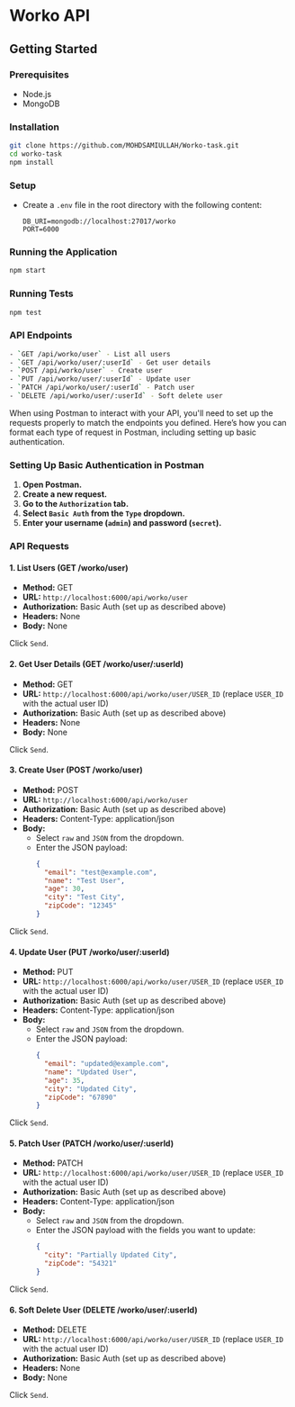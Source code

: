# Worko API

## Getting Started

### Prerequisites
- Node.js
- MongoDB

### Installation
```bash
git clone https://github.com/MOHDSAMIULLAH/Worko-task.git
cd worko-task
npm install
```

  ### Setup
  - Create a `.env` file in the root directory with the following content:
    ```
    DB_URI=mongodb://localhost:27017/worko
    PORT=6000
    ```

  ### Running the Application
  ```bash
  npm start
  ```

  ### Running Tests
  ```bash
  npm test
  ```

  ### API Endpoints
  ```bash
  - `GET /api/worko/user` - List all users
  - `GET /api/worko/user/:userId` - Get user details
  - `POST /api/worko/user` - Create user
  - `PUT /api/worko/user/:userId` - Update user
  - `PATCH /api/worko/user/:userId` - Patch user
  - `DELETE /api/worko/user/:userId` - Soft delete user
  ```


When using Postman to interact with your API, you'll need to set up the requests properly to match the endpoints you defined. Here’s how you can format each type of request in Postman, including setting up basic authentication.

### Setting Up Basic Authentication in Postman

1. **Open Postman.**
2. **Create a new request.**
3. **Go to the `Authorization` tab.**
4. **Select `Basic Auth` from the `Type` dropdown.**
5. **Enter your username (`admin`) and password (`secret`).**

### API Requests

#### 1. List Users (GET /worko/user)

- **Method:** GET
- **URL:** `http://localhost:6000/api/worko/user`
- **Authorization:** Basic Auth (set up as described above)
- **Headers:** None
- **Body:** None

Click `Send`.

#### 2. Get User Details (GET /worko/user/:userId)

- **Method:** GET
- **URL:** `http://localhost:6000/api/worko/user/USER_ID` (replace `USER_ID` with the actual user ID)
- **Authorization:** Basic Auth (set up as described above)
- **Headers:** None
- **Body:** None

Click `Send`.

#### 3. Create User (POST /worko/user)

- **Method:** POST
- **URL:** `http://localhost:6000/api/worko/user`
- **Authorization:** Basic Auth (set up as described above)
- **Headers:** Content-Type: application/json
- **Body:**
  - Select `raw` and `JSON` from the dropdown.
  - Enter the JSON payload:
    ```json
    {
      "email": "test@example.com",
      "name": "Test User",
      "age": 30,
      "city": "Test City",
      "zipCode": "12345"
    }
    ```

Click `Send`.

#### 4. Update User (PUT /worko/user/:userId)

- **Method:** PUT
- **URL:** `http://localhost:6000/api/worko/user/USER_ID` (replace `USER_ID` with the actual user ID)
- **Authorization:** Basic Auth (set up as described above)
- **Headers:** Content-Type: application/json
- **Body:**
  - Select `raw` and `JSON` from the dropdown.
  - Enter the JSON payload:
    ```json
    {
      "email": "updated@example.com",
      "name": "Updated User",
      "age": 35,
      "city": "Updated City",
      "zipCode": "67890"
    }
    ```

Click `Send`.

#### 5. Patch User (PATCH /worko/user/:userId)

- **Method:** PATCH
- **URL:** `http://localhost:6000/api/worko/user/USER_ID` (replace `USER_ID` with the actual user ID)
- **Authorization:** Basic Auth (set up as described above)
- **Headers:** Content-Type: application/json
- **Body:**
  - Select `raw` and `JSON` from the dropdown.
  - Enter the JSON payload with the fields you want to update:
    ```json
    {
      "city": "Partially Updated City",
      "zipCode": "54321"
    }
    ```

Click `Send`.

#### 6. Soft Delete User (DELETE /worko/user/:userId)

- **Method:** DELETE
- **URL:** `http://localhost:6000/api/worko/user/USER_ID` (replace `USER_ID` with the actual user ID)
- **Authorization:** Basic Auth (set up as described above)
- **Headers:** None
- **Body:** None

Click `Send`.





